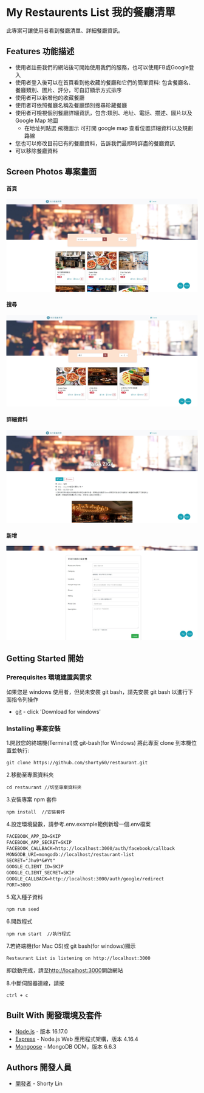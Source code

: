 # My Restaurents List 我的餐廳清單

此專案可讓使用者看到餐廳清單、詳細餐廳資訊。

## Features 功能描述

- 使用者註冊我們的網站後可開始使用我們的服務，也可以使用FB或Google登入
- 使用者登入後可以在首頁看到他收藏的餐廳和它們的簡單資料: 包含餐廳名、餐廳類別、圖片、評分，可自訂顯示方式排序
- 使用者可以新增他的收藏餐廳
- 使用者可依照餐廳名稱及餐廳類別搜尋珍藏餐廳
- 使用者可檢視個別餐廳詳細資訊，包含:類別、地址、電話、描述、圖片以及 Google Map 地圖
  - 在地址列點選 飛機圖示 可打開 google map 查看位置詳細資料以及規劃路線
- 您也可以修改目前已有的餐廳資料，告訴我們最即時詳盡的餐廳資訊
- 可以移除餐廳資料


## Screen Photos 專案畫面

#### 首頁

![首頁](https://github.com/shorty60/restaurant/blob/main/public/image/index.jpg)

#### 搜尋

![搜尋](https://github.com/shorty60/restaurant/blob/main/public/image/search.jpg)

#### 詳細資料

![詳細資料](https://github.com/shorty60/restaurant/blob/main/public/image/show.jpg)

#### 新增

![詳細資料](https://github.com/shorty60/restaurant/blob/main/public/image/new.jpg)

## Getting Started 開始

### Prerequisites 環境建置與需求

如果您是 windows 使用者，但尚未安裝 git bash，請先安裝 git bash 以進行下面指令列操作

- [git](https://git-scm.com/) - click 'Download for windows'

### Installing 專案安裝

1.開啟您的終端機(Terminal)或 git-bash(for Windows) 將此專案 clone 到本機位置並執行:

```
git clone https://github.com/shorty60/restaurant.git
```

2.移動至專案資料夾

```
cd restaurant //切至專案資料夾
```

3.安裝專案 npm 套件

```
npm install  //安裝套件
```

4.設定環境變數，請參考.env.example範例新增一個.env檔案

```
FACEBOOK_APP_ID=SKIP
FACEBOOK_APP_SECRET=SKIP
FACEBOOK_CALLBACK=http://localhost:3000/auth/facebook/callback
MONGODB_URI=mongodb://localhost/restaurant-list
SECRET="Jhu9*&#Yt"
GOOGLE_CLIENT_ID=SKIP
GOOGLE_CLIENT_SECRET=SKIP
GOOGLE_CALLBACK=http://localhost:3000/auth/google/redirect
PORT=3000

```

5.寫入種子資料

```
npm run seed
```

6.開啟程式

```
npm run start  //執行程式
```

7.若終端機(for Mac OS)或 git bash(for windows)顯示

```
Restaurant List is listening on http://localhost:3000
```

即啟動完成，請至[http://localhost:3000](http://localhost:3000)開啟網站

8.中斷伺服器連線，請按

```
ctrl + c
```

## Built With 開發環境及套件

- [Node.js](https://nodejs.org/zh-tw/download/) - 版本 16.17.0
- [Express](https://www.npmjs.com/package/express) - Node.js Web 應用程式架構，版本 4.16.4
- [Mongoose](https://mongoosejs.com/) - MongoDB ODM，版本 6.6.3

## Authors 開發人員

- [開發者](https://github.com/shorty60) - Shorty Lin
